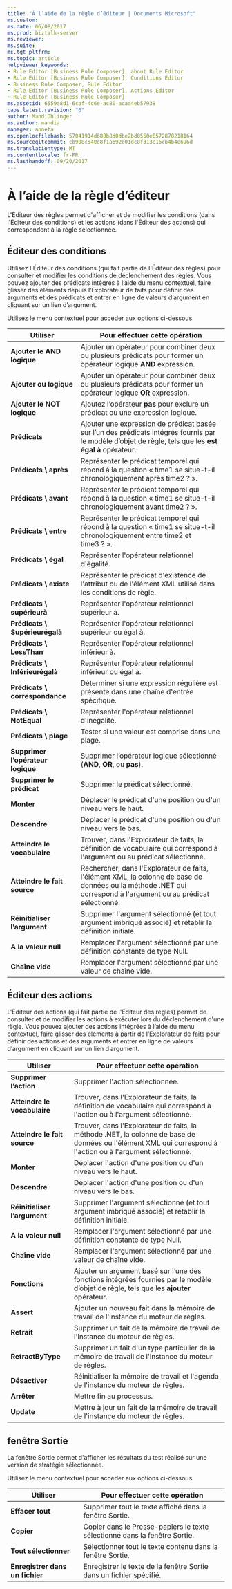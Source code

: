 ```yaml
---
title: "À l’aide de la règle d’éditeur | Documents Microsoft"
ms.custom: 
ms.date: 06/08/2017
ms.prod: biztalk-server
ms.reviewer: 
ms.suite: 
ms.tgt_pltfrm: 
ms.topic: article
helpviewer_keywords:
- Rule Editor [Business Rule Composer], about Rule Editor
- Rule Editor [Business Rule Composer], Conditions Editor
- Business Rule Composer, Rule Editor
- Rule Editor [Business Rule Composer], Actions Editor
- Rule Editor [Business Rule Composer]
ms.assetid: 6559a8d1-6caf-4c6e-ac80-acaa4eb57938
caps.latest.revision: "6"
author: MandiOhlinger
ms.author: mandia
manager: anneta
ms.openlocfilehash: 57041914d688b8d0dbe2bd0558e8572878218164
ms.sourcegitcommit: cb908c540d8f1a692d01dc8f313e16cb4b4e696d
ms.translationtype: MT
ms.contentlocale: fr-FR
ms.lasthandoff: 09/20/2017
---
```

# <a name="using-rule-editor"></a>À l’aide de la règle d’éditeur
L'Éditeur des règles permet d'afficher et de modifier les conditions (dans l'Éditeur des conditions) et les actions (dans l'Éditeur des actions) qui correspondent à la règle sélectionnée.  
  
## <a name="conditions-editor"></a>Éditeur des conditions  
 Utilisez l'Éditeur des conditions (qui fait partie de l'Éditeur des règles) pour consulter et modifier les conditions de déclenchement des règles. Vous pouvez ajouter des prédicats intégrés à l’aide du menu contextuel, faire glisser des éléments depuis l’Explorateur de faits pour définir des arguments et des prédicats et entrer en ligne de valeurs d’argument en cliquant sur un lien d’argument.  
  
 Utilisez le menu contextuel pour accéder aux options ci-dessous.  
  
|Utiliser|Pour effectuer cette opération|  
|--------------|----------------|  
|**Ajouter le AND logique**|Ajouter un opérateur pour combiner deux ou plusieurs prédicats pour former un opérateur logique **AND** expression.|  
|**Ajouter ou logique**|Ajouter un opérateur pour combiner deux ou plusieurs prédicats pour former un opérateur logique **OR** expression.|  
|**Ajouter le NOT logique**|Ajoutez l’opérateur **pas** pour exclure un prédicat ou une expression logique.|  
|**Prédicats**|Ajouter une expression de prédicat basée sur l’un des prédicats intégrés fournis par le modèle d’objet de règle, tels que les **est égal à** opérateur.|  
|**Prédicats \ après**|Représenter le prédicat temporel qui répond à la question « time1 se situe-t-il chronologiquement après time2 ? ».|  
|**Prédicats \ avant**|Représenter le prédicat temporel qui répond à la question « time1 se situe-t-il chronologiquement avant time2 ? ».|  
|**Prédicats \ entre**|Représenter le prédicat temporel qui répond à la question « time1 se situe-t-il chronologiquement entre time2 et time3 ? ».|  
|**Prédicats \ égal**|Représenter l'opérateur relationnel d'égalité.|  
|**Prédicats \ existe**|Représenter le prédicat d'existence de l'attribut ou de l'élément XML utilisé dans les conditions de règle.|  
|**Prédicats \ supérieurà**|Représenter l'opérateur relationnel supérieur à.|  
|**Prédicats \ Supérieurégalà**|Représenter l'opérateur relationnel supérieur ou égal à.|  
|**Prédicats \ LessThan**|Représenter l'opérateur relationnel inférieur à.|  
|**Prédicats \ Inférieurégalà**|Représenter l'opérateur relationnel inférieur ou égal à.|  
|**Prédicats \ correspondance**|Déterminer si une expression régulière est présente dans une chaîne d'entrée spécifique.|  
|**Prédicats \ NotEqual**|Représenter l'opérateur relationnel d'inégalité.|  
|**Prédicats \ plage**|Tester si une valeur est comprise dans une plage.|  
|**Supprimer l’opérateur logique**|Supprimer l’opérateur logique sélectionné (**AND**, **OR**, ou **pas**).|  
|**Supprimer le prédicat**|Supprimer le prédicat sélectionné.|  
|**Monter**|Déplacer le prédicat d'une position ou d'un niveau vers le haut.|  
|**Descendre**|Déplacer le prédicat d'une position ou d'un niveau vers le bas.|  
|**Atteindre le vocabulaire**|Trouver, dans l'Explorateur de faits, la définition de vocabulaire qui correspond à l'argument ou au prédicat sélectionné.|  
|**Atteindre le fait source**|Rechercher, dans l'Explorateur de faits, l'élément XML, la colonne de base de données ou la méthode .NET qui correspond à l'argument ou au prédicat sélectionné.|  
|**Réinitialiser l’argument**|Supprimer l'argument sélectionné (et tout argument imbriqué associé) et rétablir la définition initiale.|  
|**A la valeur null**|Remplacer l'argument sélectionné par une définition constante de type Null.|  
|**Chaîne vide**|Remplacer l'argument sélectionné par une valeur de chaîne vide.|  
  
## <a name="actions-editor"></a>Éditeur des actions  
 L'Éditeur des actions (qui fait partie de l'Éditeur des règles) permet de consulter et de modifier les actions à exécuter lors du déclenchement d'une règle. Vous pouvez ajouter des actions intégrées à l’aide du menu contextuel, faire glisser des éléments à partir de l’Explorateur de faits pour définir des actions et des arguments et entrer en ligne de valeurs d’argument en cliquant sur un lien d’argument.  
  
|Utiliser|Pour effectuer cette opération|  
|--------------|----------------|  
|**Supprimer l’action**|Supprimer l'action sélectionnée.|  
|**Atteindre le vocabulaire**|Trouver, dans l'Explorateur de faits, la définition de vocabulaire qui correspond à l'action ou à l'argument sélectionné.|  
|**Atteindre le fait source**|Trouver, dans l'Explorateur de faits, la méthode .NET, la colonne de base de données ou l'élément XML qui correspond à l'action ou à l'argument sélectionné.|  
|**Monter**|Déplacer l'action d'une position ou d'un niveau vers le haut.|  
|**Descendre**|Déplacer l'action d'une position ou d'un niveau vers le bas.|  
|**Réinitialiser l’argument**|Supprimer l'argument sélectionné (et tout argument imbriqué associé) et rétablir la définition initiale.|  
|**A la valeur null**|Remplacer l'argument sélectionné par une définition constante de type Null.|  
|**Chaîne vide**|Remplacer l'argument sélectionné par une valeur de chaîne vide.|  
|**Fonctions**|Ajouter un argument basé sur l’une des fonctions intégrées fournies par le modèle d’objet de règle, tels que les **ajouter** opérateur.|  
|**Assert**|Ajouter un nouveau fait dans la mémoire de travail de l'instance du moteur de règles.|  
|**Retrait**|Supprimer un fait de la mémoire de travail de l'instance du moteur de règles.|  
|**RetractByType**|Supprimer un fait d'un type particulier de la mémoire de travail de l'instance du moteur de règles.|  
|**Désactiver**|Réinitialiser la mémoire de travail et l'agenda de l'instance du moteur de règles.|  
|**Arrêter**|Mettre fin au processus.|  
|**Update**|Mettre à jour un fait de la mémoire de travail de l'instance du moteur de règles.|  
  
## <a name="output-window"></a>fenêtre Sortie  
 La fenêtre Sortie permet d'afficher les résultats du test réalisé sur une version de stratégie sélectionnée.  
  
 Utilisez le menu contextuel pour accéder aux options ci-dessous.  
  
|Utiliser|Pour effectuer cette opération|  
|--------------|----------------|  
|**Effacer tout**|Supprimer tout le texte affiché dans la fenêtre Sortie.|  
|**Copier**|Copier dans le Presse-papiers le texte sélectionné dans la fenêtre Sortie.|  
|**Tout sélectionner**|Sélectionner tout le texte contenu dans la fenêtre Sortie.|  
|**Enregistrer dans un fichier**|Enregistrer le texte de la fenêtre Sortie dans un fichier spécifié.|